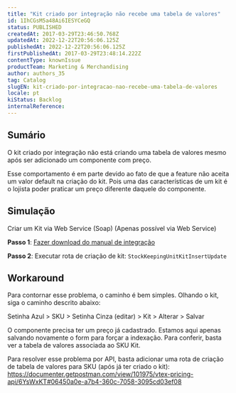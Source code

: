 ```yaml
---
title: "Kit criado por integração não recebe uma tabela de valores"
id: 1IhCGsM5a48Ai6IESYCeGQ
status: PUBLISHED
createdAt: 2017-03-29T23:46:50.768Z
updatedAt: 2022-12-22T20:56:06.125Z
publishedAt: 2022-12-22T20:56:06.125Z
firstPublishedAt: 2017-03-29T23:48:14.222Z
contentType: knownIssue
productTeam: Marketing & Merchandising
author: authors_35
tag: Catalog
slugEN: kit-criado-por-integracao-nao-recebe-uma-tabela-de-valores
locale: pt
kiStatus: Backlog
internalReference: 
---
```


## Sumário

O kit criado por integração não está criando uma tabela de valores mesmo após ser adicionado um componente com preço. 

Esse comportamento é em parte devido ao fato de que a feature não aceita um valor default na criação do kit. Pois uma das características de um kit é o lojista poder praticar um preço diferente daquele do componente.

## Simulação

Criar um Kit via Web Service (Soap) (Apenas possível via Web Service)

**Passo 1**:
[Fazer download do manual de integração](https://help.vtex.com/pt/tutorial/manual-das-classes-e-metodos-usados-no-webservice)

**Passo 2**: 
Executar rota de criação de kit: `StockKeepingUnitKitInsertUpdate`

## Workaround

Para contornar esse problema, o caminho é bem simples. Olhando o kit, siga o caminho descrito abaixo:

Setinha Azul > SKU > Setinha Cinza (editar) > Kit > Alterar > Salvar

O componente precisa ter um preço já cadastrado. Estamos aqui apenas salvando novamente o form para forçar a indexação. Para conferir, basta ver a tabela de valores associada ao SKU Kit.

Para resolver esse problema por API, basta adicionar uma rota de criação de tabela de valores para SKU (após já ter criado o kit): https://documenter.getpostman.com/view/101975/vtex-pricing-api/6YsWxKT#06450a0e-a7b4-360c-7058-3095cd03ef08

